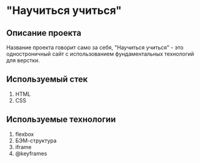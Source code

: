 # "Научиться учиться"
## Описание проекта
Название проекта говорит само за себя, "Научиться учиться" - это одностроничный сайт с использованием фундаментальных технологий для верстки.
## Используемый стек
1. HTML
2. CSS
## Используемые технологии
1. flexbox
2. БЭМ-структура
3. iframe
4. @keyframes
